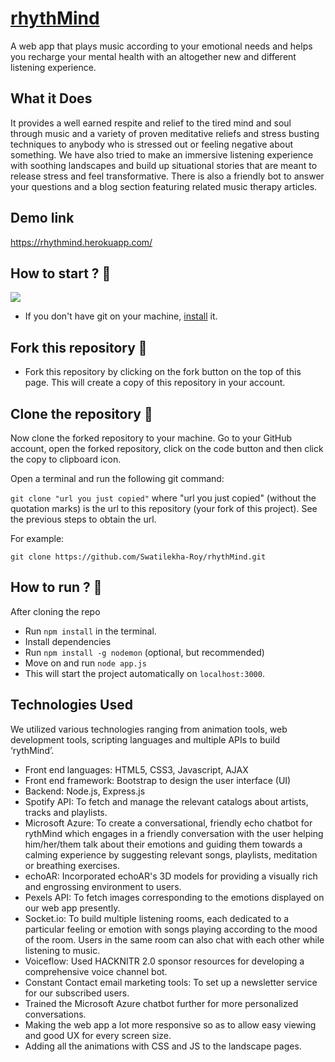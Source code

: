 # [rhythMind](https://github.com/Swatilekha-Roy/rhythMind)
A web app that plays music according to your emotional needs and helps you recharge your mental health with an altogether new and different listening experience.

## What it Does
It provides a well earned respite and relief to the tired mind and soul through music and a variety of proven meditative reliefs and stress busting techniques to anybody who is stressed out or feeling negative about something. We have also tried to make an immersive listening experience with soothing landscapes and build up situational stories that are meant to release stress and feel transformative. There is also a friendly bot to answer your questions and a blog section featuring related music therapy articles.

## Demo link
https://rhythmind.herokuapp.com/


## How to start ? 🎪
![](http://pa1.narvii.com/6468/75242fadf2cc1df5ca1f5f8a1906a6a9db572dca_00.gif)
- If you don't have git on your machine, [install](https://docs.github.com/en/github/getting-started-with-github/set-up-git) it.

## Fork this repository 🚀
- Fork this repository by clicking on the fork button on the top of this page. This will create a copy of this repository in your account.

## Clone the repository 🏁
Now clone the forked repository to your machine. Go to your GitHub account, open the forked repository, click on the code button and then click the copy to clipboard icon.

Open a terminal and run the following git command:

`git clone "url you just copied"`
where "url you just copied" (without the quotation marks) is the url to this repository (your fork of this project). See the previous steps to obtain the url.

For example:

`git clone https://github.com/Swatilekha-Roy/rhythMind.git`

## How to run ? 🛴
After cloning the repo
- Run `npm install` in the terminal.
- Install dependencies
- Run `npm install -g nodemon` (optional, but recommended)
- Move on and run `node app.js`
- This will start the project automatically on `localhost:3000`.

## Technologies Used
We utilized various technologies ranging from animation tools, web development tools, scripting languages and multiple APIs to build ‘rythMind’. 
- Front end languages: HTML5, CSS3, Javascript, AJAX
- Front end framework: Bootstrap to design the user interface (UI)
- Backend: Node.js, Express.js
- Spotify API: To fetch and manage the relevant catalogs about artists, tracks and playlists.  
- Microsoft Azure: To create a conversational, friendly echo chatbot for rythMind which engages in a friendly conversation with the user helping him/her/them talk about their emotions and guiding them towards a calming experience by suggesting relevant songs, playlists, meditation or breathing exercises.
- echoAR: Incorporated echoAR's 3D models for providing a visually rich and engrossing environment to users. 
- Pexels API: To fetch images corresponding to the emotions displayed on our web app presently. 
- Socket.io: To build multiple listening rooms, each dedicated to a particular feeling or emotion with songs playing according to the mood of the room. Users in the same room can also chat with each other while listening to music.
- Voiceflow: Used HACKNITR 2.0 sponsor resources for developing a comprehensive voice channel bot. 
- Constant Contact email marketing tools: To set up a newsletter service for our subscribed users. 
- Trained the Microsoft Azure chatbot further for more personalized conversations.
- Making the web app a lot more responsive so as to allow easy viewing and good UX for every screen size.
- Adding all the animations with CSS and JS to the landscape pages.

